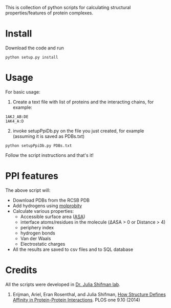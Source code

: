 This is collection of python scripts for calculating structural properties/features of protein complexes.
 
# Install
Download the code and run
```
python setup.py install
```

# Usage
For basic usage:
1. Create a text file with list of proteins and the interacting chains, for example:
  ```
  1AKJ_AB:DE
  1AK4_A:D
  ```
2. invoke setupPpiDb.py on the file you just created, for example (assuming it is saved as PDBs.txt) 
  ```
  python setupPpiDb.py PDBs.txt
  ```
Follow the script instructions and that's it!

# PPI features
The above script will:
* Download PDBs from the RCSB PDB
* Add hydrogens using [molprobity](http://molprobity.biochem.duke.edu/)
* Calculate various properties:
  * Accessible surface area ([ASA](https://en.wikipedia.org/wiki/Accessible_surface_area))
  * interface atoms/residues in the molecule (ΔASA > 0 or Distance > 4)
  * periphery index
  * hydrogen bonds
  * Van der Waals
  * Electrostatic charges
* All the results are saved to csv files and to SQL database


# Credits
All the scripts were developed in [Dr. Julia Shifman lab](http://bio.huji.ac.il/shifman/index.html).

1. Erijman, Ariel, Eran Rosenthal, and Julia Shifman, [How Structure Defines Affinity in Protein-Protein Interactions](http://dx.doi.org/10.1371/journal.pone.0110085). PLOS one 9.10 (2014)
